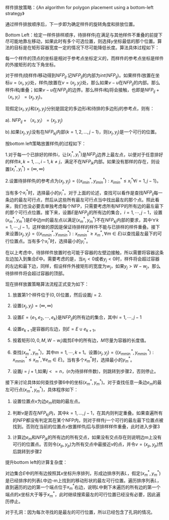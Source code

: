 样件排放策略：《An algorithm for polygon placement using a bottom-left strategy》

通过样件排放顺序后，下一步即为确定样件的旋转角度和排放位置。

Bottom Left：给定一样件排样顺序，待排样件j在满足与其他样件不重叠的前提下尽可能地靠左移动，如果此时有多个可选位置，则选择$y$坐标最低的那个位置。算法的目标是在矩形容器宽度一定的情况下尽可能降低长度。算法具体过程如下：

每一个样件的顶点的坐标是相对于参考点坐标定义的，而样件的参考点坐标是样件的外接矩形的左下角坐标。

对于样件$j$绕样件$i$移动得到$NFP_{ij}$.记$NFP_{ij}$的内部为$int(NFP_{ij})$。如果样件$i$放置在坐标$u=(x_i,y_i)$处，样件$j$放置在$v=(x_j,y_j)$处，那么如果$v-u$在$NFP_{ij}$的内部。那么样件$i$和$j$重叠；如果$v-u$在$NFP_{ij}$的边界。那么样件$i$和$j$将会接触，也即是$NFP_{ij}+（x_i,y_i）=(x_j,y_j)$。

现假定$(x_i,y_i)$和$(x_j,y_j)$分别是固定的多边形$i$和待排的多边形$j$的参考点，则有：

a). $NFP_{ij}+（x_i,y_i）=(x_j,y_j)$

b).如果$(x_j,y_j)$没有在$NFP_{kj}$内部$(k=1,2,…,j-1)$，则$(x_j,y_j)$是一个可行的位置。

按bottom left策略放置样件$j$的过程如下：

1.对于每一个已排好的样件$i$，让$(x_i^*,y_i^*)$是$NFP_{ij}$边界上最左点，以便对于任意排好的样件$k,k=1,…,i-1,k≠j$，满足不在$NFP_{ik}$内部。如果没有那样的存在，则设置$(x_i^*,y_i^*)=(\infty,\infty)$

2.设置待排样件$j$的参考点为$(x_j,y_j)=\{(x_{imin}^*,y_{imin}^*):x_{imin}^*\leq x_i^*\forall i=1,j-1\}$。

当有多个$x_i^*$时，选择最小的$y_i^*$。对于上面的论述，查找可以看作是查找$NFP_{ij}$每一条边的最左可行点，然后从这些所有最左可行点当中找出最左的那个点。照此看来，我们也没必要去单独考虑每个NFP，只需要考虑所有NFP的所有边的最左最下的那个可行点位置。接下来，设置$E$是$NFP_{ij}$的所有边的集合，$i=1,\cdots,j-1$，设置$(x_m^*,y_m^*)$是$E$中边$m$的最左点以满足$(x_m^*,y_m^*)$不在$NFP_{kj}$内部的要求，其中$\forall k=1,\cdots,j-1$，这样做的原因是保证待排样的样件不能与已排样的样件重叠。接下来设置$(x_j,y_j)=\{(x_{mmin}^*,y_{mmin}^*):x_{mmin}^*\geq x_m^*,\forall m\in E\}$以查找最左最下的可行位置点。当有多个$x_i^*$时，选择最小的$y_i^*$。

在以上考虑中，待排样件放置时也可能于容器的左壁边接触，所以需要将容器这条左边加入到集合$E$中。需要考虑的是，当$x_j<0$或者$y_j<0$时，样件将会超过容器的左边和最下边，同样，假设样件外接矩形的宽度为$w_j$，如果$y_j>W-w_j$，那么待排样件将会超过容器的顶部。

现在排样放置策略算法流程正式变为如下：

1.  放置第1个样件位于$(0,0)$位置，然后设置$j=2$.

2.  设置$(x_j,y_j)=(\infty,\infty)$

3.  设置$E=\{e_1,e_2,\cdots,e_k\}$是$NFP_{ij}$的所有边的集合，其中$i=1,\cdots,j-1$

4.  设置$e_{k+1}$是容器的左边，则$E=E\cup e_{k+1}$。

5.  按着矩形$(0,0,M,W-w_i)$裁剪$E$中的所有边，$M$尽量为容器的长度值。

6.  查找$(x_m^*,y_m^*)$，其中$m=1,\cdots,k+1$。设置$(x_j,y_j)=\{(x_{m\min}^*,y_{m\min}^*):x_{m\min}^*\leq x_m^*,\forall e_m\in E\}$。当有多个$x_m^*$时，选择最小的$y_m^*$。

7.  设置$j=j+1$,如果$j<=n$，($n$为待排样件数)，则跳转到步骤2，否则停止。

接下来讨论具体如何查找步骤6中的坐标$(x_m^*,y_m^*)$。对于查找任意一条边$e_m$的最左可行点$(x_m^*,y_m^*)$，具体程序如下：

1.  设置位置点v为边$e_m$初始的最左点。

2.  判断v是否在$NFP_{kj}$内，其中$k=1,…,j-1$，在其内则判定重叠。如果查遍所有的NFP都没有判定其在某个NFP内，则对于样件$j$一个可行的最左最下位置点被找到。否则在当前的位置点$v$放置样件$j$后与原排样样件重叠，此时进入步骤3

3. 计算边$e_m$和$NFP_{jk}$的所有边的所有交点，如果没有交点存在则说明边$m$上没有可行的位置点。否则令$(x_p,y_p)$为所有交点中最接近$v$的点，并令$v=(x_p,y_p)$然后跳转到步骤2

提升bottom left的计算复杂度：

对边集合$E$中的所有边按照其$x$坐标升序排列，形成边排序列表$L$，假定$(x_m^*,y_m^*)$是已经排序的列表$L$中边-m上找到的移动形状的最左可行位置。遍历排序列表$L$，直到遍历的边的第一个端点位于$x_m^*$右边，说明$L$中剩下未遍历的所有边的第一个端点的$x$坐标大于等于$x_m^*$，此时继续搜索最左的可行位置已经没有必要，因此遍历停止。

对于孔洞：因为每次寻找的是最左的可行位置，所以已经包含了孔洞的情况。